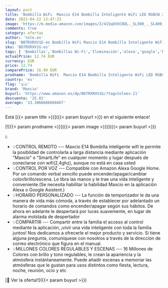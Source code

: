 ```yaml
---
layout: post
title: 'Bombilla WiFi  Maxcio E14 Bombilla Inteligente WiFi LED RGBCW 2700-6500K Regulable Compatible con Alexa  Google Home E14 5W 500lm No requiere Hub  2 Piezas '
date: 2022-04-22 13:47:23
image: 'https://m.media-amazon.com/images/I/415qUVXC0DL._SL500_._SL400_.jpg'
comments: true
category: ofertas
author: 'tole.es'
slug: 'B07RXRXV1G-es Bombilla WiFi Maxcio E14 Bombilla Inteligente WiFi LED...'
sku: 'B07RXRXV1G-es'
tags: [ 'Bombillas','Bombillas Wi-Fi','Iluminación','alexa','google','home','maxcio','🇪🇸', ]
actualPrice: 12.74 EUR
currency: EUR
price: 12.74
comparePrice: 16.99 EUR
prodname: 'Bombilla WiFi  Maxcio E14 Bombilla Inteligente WiFi LED RGBCW 2700-6500K Regulable Compatible con Alexa  Google Home E14 5W 500lm No requiere Hub  2 Piezas '
country: 'es'
flag: '🇪🇸'
brand: 'Maxcio'
buyurl: 'https://www.amazon.es/dp/B07RXRXV1G/?tag=tolees-21'
descuento: '25.01'
average: '13.3066666666667'
---
```


Está [{{< param title >}}]({{< param buyurl >}}) en el siguiente enlace!

[![{{< param prodname >}}]({{< param image >}})]({{< param buyurl >}})

ℹ️:

- 💡CONTROL REMOTO --- Maxcio E14 Bombilla inteligente wifi le permite la posiblidad de controlarla a larga distancia mediante aplicación "Maxcio" o “SmartLife” en cualquier momento y lugar después de conectarse con wifi(2,4ghz), aunque no está en casa usted
- 💡CONTROL POR VOZ --- Compatible con Amazon Alexa Google Home. Por un comando verbal sencillo puede encender/apagar/cambiar color/brillo/escena. Le libra las manos y le trae una vida inteligente y conveniente.(Se necesita habilitar la habilidad Maxcio en la aplicación Alexa o Google Asistent.)
- 💡HORARIO PERSONALIZADO --- La función de temporizador le da una manera de vida más cómoda, a través de establecer por adelantado un horario de comandos como encender/apagar según sus hábitos. De ahora en adelante le despertará por luces suavemente, en lugar de alarma molstada de despertador
- 💡COMPARTIR --- Compartir entre la familia el acceso al control mediante la aplicación, ¡vivir una vida inteligente con toda la familia juntos! Nos dedicamos a ofrecerle el mejor producto y servicio. Si tiene alguna pregunta, comuníquese con nosotros a través de la dirección de correo electrónico que figura en el manual.
- 💡MILLONES COLORES REGULABLES Y ESCENAS --- 16 Millones de Colores con brillo y tono regulables, le crean la apariencia y la atmósfera instántaneamente. Puede añadir escenas a memoriar las atmósferas que le gustan para usos distintos como fiesta, lectura, noche, reunión, ocio y etc

[🛒 Ver la oferta!!]({{< param buyurl >}})
